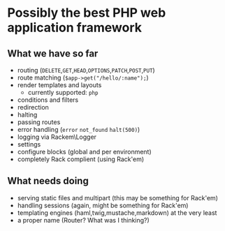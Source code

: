 # Possibly the best PHP web application framework

## What we have so far

 - routing (`DELETE`,`GET`,`HEAD`,`OPTIONS`,`PATCH`,`POST`,`PUT`)
 - route matching (`$app->get("/hello/:name");`)
 - render templates and layouts
 	 - currently supported: `php`
 - conditions and filters
 - redirection
 - halting
 - passing routes
 - error handling (`error` `not_found` `halt(500)`)
 - logging via Rackem\Logger
 - settings
 - configure blocks (global and per environment)
 - completely Rack complient (using Rack'em)
 
## What needs doing

 - serving static files and multipart (this may be something for Rack'em)
 - handling sessions (again, might be something for Rack'em)
 - templating engines (haml,twig,mustache,markdown) at the very least
 - a proper name (Router? What was I thinking?)